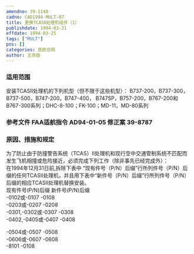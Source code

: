 ```yaml
---
amendno: 39-1140  
cadno: CAD1994-MULT-07  
title: 更换TCASⅡ处理机组件（1）  
publishdate: 1994-03-21  
effdate: 1994-03-25  
tags: ["MULT"]  
pns: []  
categories: 民航总局  
author: 王彦田  
---
```

  
### 适用范围  
安装TCASⅡ处理机的下列机型（但不限于这些机型）： B737-200，B737-300，B737-500，B747-200，B747-400， B747SP，B757-200，B767-200和B767-300系列；DHC-8-100；FK-100；MD-11，MD-80系列  
  
<!--more-->  
### 参考文件    FAA适航指令 AD94-01-05 修正案 39-8787  
  
### 原因、措施和规定  
为了防止由于防撞警告系统（TCAS）Ⅱ处理机和现行空中交通管制系统不匹配而发生飞机相撞或危险接近，必须完成下列工作（除非事先已经完成外）：  
    在1994年12月31日前,拆除下表中 “现有件号（P/N）后缀”行所列件号（P/N）后缀的任何TCASⅡ处理机，并且用下表中“新件号（P/N）后缀”行所列件号（P/N）后缀的相应TCASⅡ处理机替换安装。  
现有件号(P/N)后缀  新件号(P/N)后缀  
-0102或-0107  -0108  
-0203或-0207  -0208  
-0301,-0302或-0307  -0308  
-0402,-0405或-0407  -0408  
  
        
-0504或-0507  -0508  
-0606或-0607  -0608  
-8101  -0108  
  

